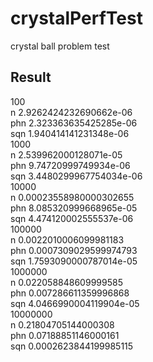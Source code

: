 # crystalPerfTest
crystal ball problem test

## Result
100<br>
n 2.9262424232690662e-06<br>
phn 2.323363635425285e-06<br>
sqn 1.940414141231348e-06<br>
1000<br>
n 2.539962000128071e-05<br>
phn 9.74720999749934e-06<br>
sqn 3.4480299967754034e-06<br>
10000<br>
n 0.00023558980000302655<br>
phn 8.085320999668965e-05<br>
sqn 4.474120002555537e-06<br>
100000<br>
n 0.0022010006099981183<br>
phn 0.0007309029599974793<br>
sqn 1.7593090000787014e-05<br>
1000000<br>
n 0.022058848609999585<br>
phn 0.007286611359996868<br>
sqn 4.0466990004119904e-05<br>
10000000<br>
n 0.21804705144000308<br>
phn 0.07188851146000161<br>
sqn 0.0002623844199985115

